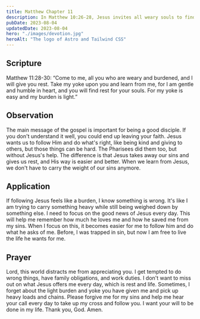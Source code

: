 ```yaml
---
title: Matthew Chapter 11
description: In Matthew 10:26-28, Jesus invites all weary souls to find rest by taking His yoke and learning from Him, for His burden is light.
pubDate: 2023-08-04
updatedDate: 2023-08-04
hero: "./images/devotion.jpg"
heroAlt: "The logo of Astro and Tailwind CSS"
---
```


## Scripture

Matthew 11:28-30: “Come to me, all you who are weary and burdened, and I will give you rest.
Take my yoke upon you and learn from me, for I am gentle and humble in heart, and you will find rest for your souls.
For my yoke is easy and my burden is light.”

## Observation

The main message of the gospel is important for being a good disciple. If you don't understand it well, you could end up leaving your faith. Jesus wants us to follow Him and do what's right, like being kind and giving to others, but those things can be hard. The Pharisees did them too, but without Jesus's help. The difference is that Jesus takes away our sins and gives us rest, and His way is easier and better. When we learn from Jesus, we don't have to carry the weight of our sins anymore.

## Application

If following Jesus feels like a burden, I know something is wrong. It's like I am trying to carry something heavy while still being weighed down by something else. I need to focus on the good news of Jesus every day. This will help me remember how much he loves me and how he saved me from my sins. When I focus on this, it becomes easier for me to follow him and do what he asks of me. Before, I was trapped in sin, but now I am free to live the life he wants for me.

## Prayer

Lord, this world distracts me from appreciating you. I get tempted to do wrong things, have family obligations, and work duties. I don't want to miss out on what Jesus offers me every day, which is rest and life. Sometimes, I forget about the light burden and yoke you have given me and pick up heavy loads and chains. Please forgive me for my sins and help me hear your call every day to take up my cross and follow you. I want your will to be done in my life. Thank you, God. Amen.